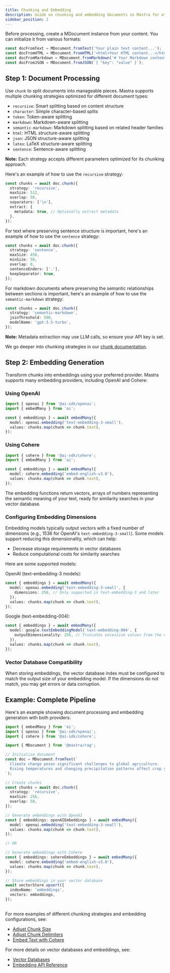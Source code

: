 ```yaml
---
title: Chunking and Embedding
description: Guide on chunking and embedding documents in Mastra for efficient processing and retrieval.
sidebar_position: 2
---
```


Before processing, create a MDocument instance from your content. You can initialize it from various formats:

```ts showLineNumbers copy
const docFromText = MDocument.fromText('Your plain text content...');
const docFromHTML = MDocument.fromHTML('<html>Your HTML content...</html>');
const docFromMarkdown = MDocument.fromMarkdown('# Your Markdown content...');
const docFromJSON = MDocument.fromJSON(`{ "key": "value" }`);
```

## Step 1: Document Processing

Use `chunk` to split documents into manageable pieces. Mastra supports multiple chunking strategies optimized for different document types:

- `recursive`: Smart splitting based on content structure
- `character`: Simple character-based splits
- `token`: Token-aware splitting
- `markdown`: Markdown-aware splitting
- `semantic-markdown`: Markdown splitting based on related header families
- `html`: HTML structure-aware splitting
- `json`: JSON structure-aware splitting
- `latex`: LaTeX structure-aware splitting
- `sentence`: Sentence-aware splitting

**Note:** Each strategy accepts different parameters optimized for its chunking approach.

Here's an example of how to use the `recursive` strategy:

```ts showLineNumbers copy
const chunks = await doc.chunk({
  strategy: 'recursive',
  maxSize: 512,
  overlap: 50,
  separators: ['\n'],
  extract: {
    metadata: true, // Optionally extract metadata
  },
});
```

For text where preserving sentence structure is important, here's an example of how to use the `sentence` strategy:

```ts showLineNumbers copy
const chunks = await doc.chunk({
  strategy: 'sentence',
  maxSize: 450,
  minSize: 50,
  overlap: 0,
  sentenceEnders: ['.'],
  keepSeparator: true,
});
```

For markdown documents where preserving the semantic relationships between sections is important, here's an example of how to use the `semantic-markdown` strategy:

```ts showLineNumbers copy
const chunks = await doc.chunk({
  strategy: 'semantic-markdown',
  joinThreshold: 500,
  modelName: 'gpt-3.5-turbo',
});
```

**Note:** Metadata extraction may use LLM calls, so ensure your API key is set.

We go deeper into chunking strategies in our [chunk documentation](/docs/reference/rag/chunk).

## Step 2: Embedding Generation

Transform chunks into embeddings using your preferred provider. Mastra supports many embedding providers, including OpenAI and Cohere:

### Using OpenAI

```ts showLineNumbers copy
import { openai } from '@ai-sdk/openai';
import { embedMany } from 'ai';

const { embeddings } = await embedMany({
  model: openai.embedding('text-embedding-3-small'),
  values: chunks.map(chunk => chunk.text),
});
```

### Using Cohere

```ts showLineNumbers copy
import { cohere } from '@ai-sdk/cohere';
import { embedMany } from 'ai';

const { embeddings } = await embedMany({
  model: cohere.embedding('embed-english-v3.0'),
  values: chunks.map(chunk => chunk.text),
});
```

The embedding functions return vectors, arrays of numbers representing the semantic meaning of your text, ready for similarity searches in your vector database.

### Configuring Embedding Dimensions

Embedding models typically output vectors with a fixed number of dimensions (e.g., 1536 for OpenAI's `text-embedding-3-small`).
Some models support reducing this dimensionality, which can help:

- Decrease storage requirements in vector databases
- Reduce computational costs for similarity searches

Here are some supported models:

OpenAI (text-embedding-3 models):

```ts
const { embeddings } = await embedMany({
  model: openai.embedding('text-embedding-3-small', {
    dimensions: 256, // Only supported in text-embedding-3 and later
  }),
  values: chunks.map(chunk => chunk.text),
});
```

Google (text-embedding-004):

```ts
const { embeddings } = await embedMany({
  model: google.textEmbeddingModel('text-embedding-004', {
    outputDimensionality: 256, // Truncates excessive values from the end
  }),
  values: chunks.map(chunk => chunk.text),
});
```

### Vector Database Compatibility

When storing embeddings, the vector database index must be configured to match the output size of your embedding model. If the dimensions do not match, you may get errors or data corruption.

## Example: Complete Pipeline

Here's an example showing document processing and embedding generation with both providers:

```ts showLineNumbers copy
import { embedMany } from 'ai';
import { openai } from '@ai-sdk/openai';
import { cohere } from '@ai-sdk/cohere';

import { MDocument } from '@mastra/rag';

// Initialize document
const doc = MDocument.fromText(`
  Climate change poses significant challenges to global agriculture.
  Rising temperatures and changing precipitation patterns affect crop yields.
`);

// Create chunks
const chunks = await doc.chunk({
  strategy: 'recursive',
  maxSize: 256,
  overlap: 50,
});

// Generate embeddings with OpenAI
const { embeddings: openAIEmbeddings } = await embedMany({
  model: openai.embedding('text-embedding-3-small'),
  values: chunks.map(chunk => chunk.text),
});

// OR

// Generate embeddings with Cohere
const { embeddings: cohereEmbeddings } = await embedMany({
  model: cohere.embedding('embed-english-v3.0'),
  values: chunks.map(chunk => chunk.text),
});

// Store embeddings in your vector database
await vectorStore.upsert({
  indexName: 'embeddings',
  vectors: embeddings,
});
```

##

For more examples of different chunking strategies and embedding configurations, see:

- [Adjust Chunk Size](/docs/reference/rag/chunk#parameters)
- [Adjust Chunk Delimiters](/docs/reference/rag/chunk#parameters)
- [Embed Text with Cohere](/docs/reference/rag/embeddings#example-usage)

For more details on vector databases and embeddings, see:

- [Vector Databases](./vector-databases)
- [Embedding API Reference](/docs/reference/rag/embeddings)

